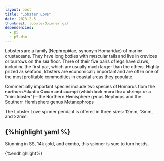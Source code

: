 ```yaml
---
layout: post
title: "Lobster Love"
date: 2023-2-5
thumbnail: lobsterSpinner.gif
dependencies:
  - p5
  - p5.dom
---
```


<div id="simple-sketch-holder">
    <script type="text/javascript" src="sketch.js"></script>
</div>

Lobsters are a family (Nephropidae, synonym Homaridae) of marine crustaceans. They have long bodies with muscular tails and live in crevices or burrows on the sea floor. Three of their five pairs of legs have claws, including the first pair, which are usually much larger than the others. Highly prized as seafood, lobsters are economically important and are often one of the most profitable commodities in coastal areas they populate.

Commercially important species include two species of Homarus from the northern Atlantic Ocean and scampi (which look more like a shrimp, or a "mini lobster")—the Northern Hemisphere genus Nephrops and the Southern Hemisphere genus Metanephrops.

The Lobster Love spinner pendant is offered in three sizes: 12mm, 18mm, and 22mm.

## {%highlight yaml %}

Stunning in SS, 14k gold, and combo, this spinner is sure to turn heads.

{%endhighlight%}
